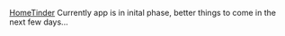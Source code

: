 [HomeTinder](https://hometinder.vercel.app/) Currently app is in inital phase, better things to come in the next few days...
